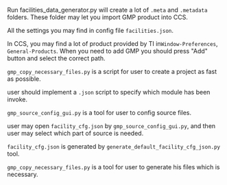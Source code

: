 Run facilities_data_generator.py will create a lot of `.meta` and `.metadata` folders. These folder may let you import GMP product into CCS.

All the settings you may find in config file `facilities.json`.



In CCS, you may find a lot of product provided by TI in`Window-Preferences`, `General-Products`. When you need to add GMP you should press "Add" button and select the correct path.



`gmp_copy_necessary_files.py` is a script for user to create a project as fast as possible.

user should implement a `.json` script to specify which module has been invoke.



`gmp_source_config_gui.py` is a tool for user to config source files.

user may open `facility_cfg.json` by `gmp_source_config_gui.py`, and then user may select which part of source is needed.

`facility_cfg.json` is generated by `generate_default_facility_cfg_json.py` tool.



`gmp_copy_necessary_files.py` is a tool for user to generate his files which is necessary.

